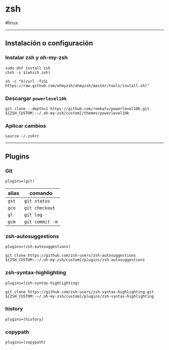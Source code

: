 # zsh
#linux

---
## Instalación o configuración
### Instalar zsh y oh-my-zsh
```shell
sudo dnf install zsh
chsh -s $(which zsh)

sh -c "$(curl -fsSL https://raw.github.com/ohmyzsh/ohmyzsh/master/tools/install.sh)"
```
### Descargar `powerlevel10k`
```shell
git clone --depth=1 https://github.com/romkatv/powerlevel10k.git ${ZSH_CUSTOM:-~/.oh-my-zsh/custom}/themes/powerlevel10k
```
### Aplicar cambios
```shell
source ~/.zshrc
```
---
## Plugins
### Git
`plugins=(git)`

| alias | comando         |
| ----- | --------------- |
| `gst` | `git status`    |
| `gco` | `git checkout`  |
| `gl`  | `git log`       |
| `gcm` | `git commit -m` |
### zsh-autosuggestions
`plugins=(zsh-autosuggestions)`

```shell
git clone https://github.com/zsh-users/zsh-autosuggestions ${ZSH_CUSTOM:-~/.oh-my-zsh/custom}/plugins/zsh-autosuggestions
```
### zsh-syntax-highlighting
`plugins=(zsh-syntax-highlighting)`

```shell
git clone https://github.com/zsh-users/zsh-syntax-highlighting.git ${ZSH_CUSTOM:-~/.oh-my-zsh/custom}/plugins/zsh-syntax-highlighting
```
### history
`plugins=(history)`
### copypath
`plugins=(copypath)`